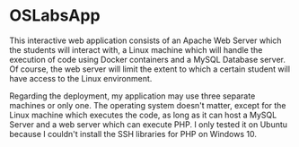 # OSLabsApp

This interactive web application consists of an Apache Web Server which the students will interact with, a Linux machine which will handle the execution of code using Docker containers and a MySQL Database server. Of course, the web server will limit the extent to which a certain student will have access to the Linux environment.

Regarding the deployment, my application may use three separate machines or only one. The operating system doesn't matter, except for the Linux machine which executes the code, as long as it can host a MySQL Server and a web server which can execute PHP. I only tested it on Ubuntu because I couldn't install the SSH libraries for PHP on Windows 10.
